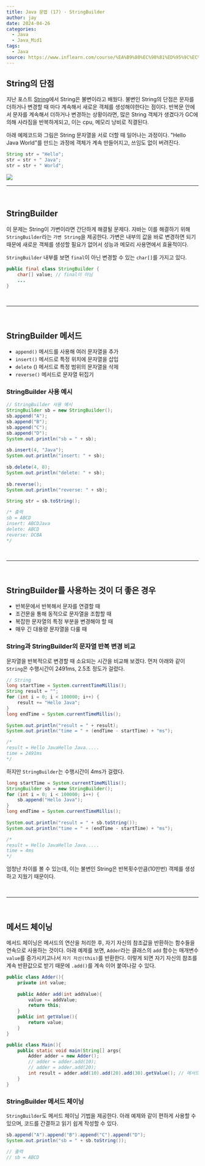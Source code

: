 ```yaml
---
title: Java 문법 (17) - StringBuilder
author: jay
date: 2024-04-26
categories:
  - Java
  - Java_Mid1
tags:
  - Java
source: https://www.inflearn.com/course/%EA%B9%80%EC%98%81%ED%95%9C%EC%9D%98-%EC%8B%A4%EC%A0%84-%EC%9E%90%EB%B0%94-%EC%A4%91%EA%B8%89-1
---
```


## **String의 단점**

지난 포스트 [String](https://jay1261.github.io/posts/Java-%EB%AC%B8%EB%B2%95-(16)-String/)에서 String은 불변이라고 배웠다. 불변인 String의 단점은 문자를 더하거나 변경할 때 마다 계속해서 새로운 객체를 생성해야한다는 점이다. 반복문 안에서 문자를 계속해서 더하거나 변경하는 상황이라면, 많은 String 객체가 생겼다가 GC에 의해 사라짐을 반복하게되고, 이는 cpu, 메모리 낭비로 직결된다.

아래 예제코드와 그림은 String 문자열을 서로 더할 때 일어나는 과정이다. "Hello Java World"를 만드는 과정에 객체가 계속 만들어지고, 쓰임도 없이 버려진다.

```java
String str = "Hello";
str = str + " Java";
str = str + " World";
```
<img align="center" src="https://ifh.cc/g/S3vD9b.png">
<br/>

---
<br/>

## **StringBuilder**

이 문제는 String이 가변이라면 간단하게 해결될 문제다. 자바는 이를 해결하기 위해 `StringBuilder`라는 `가변 String`을 제공한다. 가변은 내부의 값을 바로 변경하면 되기 때문에 새로운 객체를 생성할 필요가 없어서 성능과 메모리 사용면에서 효율적이다. 

`StringBuilder` 내부를 보면 `final`이 아닌 변경할 수 있는 `char[]`를 가지고 있다.

```java
public final class StringBuilder { 
	char[] value; // final이 아님
	...
}
```


<br/>

---
<br/>

## **StringBuilder 메서드**

- `append()` 메서드를 사용해 여러 문자열을 추가
- `insert()` 메서드로 특정 위치에 문자열을 삽입
- `delete` () 메서드로 특정 범위의 문자열을 삭제
- `reverse()` 메서드로 문자열 뒤집기

### StringBuilder 사용 예시

```java
// StringBuilder 사용 예시
StringBuilder sb = new StringBuilder();  
sb.append("A");  
sb.append("B");  
sb.append("C");  
sb.append("D");  
System.out.println("sb = " + sb);  
  
sb.insert(4, "Java");  
System.out.println("insert: " + sb);  
  
sb.delete(4, 8);  
System.out.println("delete: " + sb);  
  
sb.reverse();  
System.out.println("reverse: " + sb);  
  
String str = sb.toString();

/* 출력
sb = ABCD
insert: ABCDJava
delete: ABCD
reverse: DCBA
*/
```



<br/>

---
<br/>


## **StringBuilder를 사용하는 것이 더 좋은 경우**

- 반복문에서 반복해서 문자를 연결할 때 
- 조건문을 통해 동적으로 문자열을 조합할 때 
- 복잡한 문자열의 특정 부분을 변경해야 할 때 
- 매우 긴 대용량 문자열을 다룰 때

### String과 StringBuilder의 문자열 반복 변경 비교

문자열을 반복적으로 변경할 때 소요되는 시간을 비교해 보겠다. 먼저 아래와 같이 `String`은 수행시간이 2491ms, 2.5초 정도가 걸렸다. 

```java
// String
long startTime = System.currentTimeMillis();  
String result = "";  
for (int i = 0; i < 100000; i++) {  
    result += "Hello Java";  
}  
long endTime = System.currentTimeMillis();  
  
System.out.println("result = " + result);  
System.out.println("time = " + (endTime - startTime) + "ms");

/*
result = Hello JavaHello Java.....
time = 2491ms
*/
```

하지만 `StringBuilder`는 수행시간이 4ms가 걸렸다.

```java
long startTime = System.currentTimeMillis();  
StringBuilder sb = new StringBuilder();  
for (int i = 0; i < 100000; i++) {  
    sb.append("Hello Java");  
}  
long endTime = System.currentTimeMillis();  
  
System.out.println("result = " + sb.toString());  
System.out.println("time = " + (endTime - startTime) + "ms");

/*
result = Hello JavaHello Java.....
time = 4ms
*/
```

엄청난 차이를 볼 수 있는데, 이는 불변인 String은 반복횟수만큼(10만번) 객체를 생성하고 지웠기 때문이다.

<br/>

---
<br/>

## **메서드 체이닝**

메서드 체이닝은 메서드의 연산을 처리한 후, 자기 자신의 참조값을 반환하는 함수들을 연속으로 사용하는 것이다. 아래 예제를 보면, `Adder`라는 클래스의 `add` 함수는 매개변수 `value`를 증가시키고나서 `자기 자신(this)`를 반환한다. 이렇게 되면 자기 자신의 참조를 계속 반환값으로 받기 때문에 `.add()`를 계속 이어 붙여나갈 수 있다.

```java
public class Adder(){
	private int value;
	
	public Adder add(int addValue){
		value += addValue;
		return this;
	}
	public int getValue(){
		return value;
	}
}

public class Main(){
	public static void main(String[] args{
		Adder adder = new Adder();
		// adder = adder.add(10);
		// adder = adder.add(20);
		int result = adder.add(10).add(20).add(30).getValue(); // 메서드 체이닝
	}
}
```

### **StringBuilder 메서드 체이닝**

`StringBuilder`도 메서드 체이닝 기법을 제공한다. 아래 예제와 같이 편하게 사용할 수 있으며, 코드를 간결하고 읽기 쉽게 작성할 수 있다.

```java
sb.append("A").append("B").append("C").append("D");  
System.out.println("sb = " + sb.toString());  

// 출력
// sb = ABCD
```

